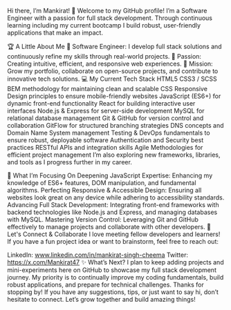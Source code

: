 Hi there, I’m Mankirat! 👋
Welcome to my GitHub profile! I’m a Software Engineer with a passion for full stack development. Through continuous learning including my current bootcamp I build robust, user-friendly applications that make an impact.

🏆 A Little About Me
🔰 Software Engineer: I develop full stack solutions and continuously refine my skills through real-world projects.
🎯 Passion: Creating intuitive, efficient, and responsive web experiences.
🚀 Mission: Grow my portfolio, collaborate on open-source projects, and contribute to innovative tech solutions.
💻 My Current Tech Stack
HTML5
CSS3 / SCSS
BEM methodology for maintaining clean and scalable CSS
Responsive Design principles to ensure mobile-friendly websites
JavaScript (ES6+) for dynamic front-end functionality
React for building interactive user interfaces
Node.js & Express for server-side development
MySQL for relational database management
Git & GitHub for version control and collaboration
GitFlow for structured branching strategies
DNS concepts and Domain Name System management
Testing & DevOps fundamentals to ensure robust, deployable software
Authentication and Security best practices
RESTful APIs and integration skills
Agile Methodologies for efficient project management
I’m also exploring new frameworks, libraries, and tools as I progress further in my career.

🌱 What I’m Focusing On
Deepening JavaScript Expertise: Enhancing my knowledge of ES6+ features, DOM manipulation, and fundamental algorithms.
Perfecting Responsive & Accessible Design: Ensuring all websites look great on any device while adhering to accessibility standards.
Advancing Full Stack Development: Integrating front-end frameworks with backend technologies like Node.js and Express, and managing databases with MySQL.
Mastering Version Control: Leveraging Git and GitHub effectively to manage projects and collaborate with other developers.
🤝 Let's Connect & Collaborate
I love meeting fellow developers and learners! If you have a fun project idea or want to brainstorm, feel free to reach out:

LinkedIn: www.linkedin.com/in/mankirat-singh-cheema
Twitter: https://x.com/Mankirat47
✨ What’s Next?
I plan to keep adding projects and mini-experiments here on GitHub to showcase my full stack development journey.
My priority is to continually improve my coding fundamentals, build robust applications, and prepare for technical challenges.
Thanks for stopping by! If you have any suggestions, tips, or just want to say hi, don’t hesitate to connect. Let’s grow together and build amazing things!